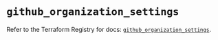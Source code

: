 # `github_organization_settings`

Refer to the Terraform Registry for docs: [`github_organization_settings`](https://registry.terraform.io/providers/integrations/github/6.1.0/docs/resources/organization_settings).
